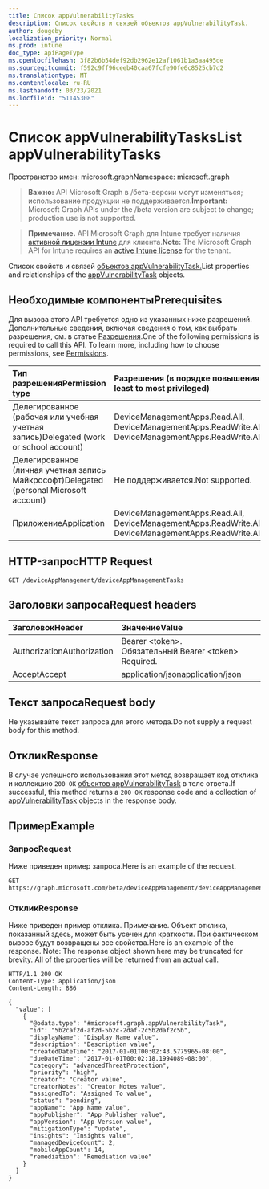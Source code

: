```yaml
---
title: Список appVulnerabilityTasks
description: Список свойств и связей объектов appVulnerabilityTask.
author: dougeby
localization_priority: Normal
ms.prod: intune
doc_type: apiPageType
ms.openlocfilehash: 3f82b6b54def92db2962e12af1061b1a3aa495de
ms.sourcegitcommit: f592c9ff96ceeb40caa67fcfe90fe6c8525cb7d2
ms.translationtype: MT
ms.contentlocale: ru-RU
ms.lasthandoff: 03/23/2021
ms.locfileid: "51145308"
---
```

# <a name="list-appvulnerabilitytasks"></a><span data-ttu-id="0125d-103">Список appVulnerabilityTasks</span><span class="sxs-lookup"><span data-stu-id="0125d-103">List appVulnerabilityTasks</span></span>

<span data-ttu-id="0125d-104">Пространство имен: microsoft.graph</span><span class="sxs-lookup"><span data-stu-id="0125d-104">Namespace: microsoft.graph</span></span>

> <span data-ttu-id="0125d-105">**Важно:** API Microsoft Graph в /бета-версии могут изменяться; использование продукции не поддерживается.</span><span class="sxs-lookup"><span data-stu-id="0125d-105">**Important:** Microsoft Graph APIs under the /beta version are subject to change; production use is not supported.</span></span>

> <span data-ttu-id="0125d-106">**Примечание.** API Microsoft Graph для Intune требует наличия [активной лицензии Intune](https://go.microsoft.com/fwlink/?linkid=839381) для клиента.</span><span class="sxs-lookup"><span data-stu-id="0125d-106">**Note:** The Microsoft Graph API for Intune requires an [active Intune license](https://go.microsoft.com/fwlink/?linkid=839381) for the tenant.</span></span>

<span data-ttu-id="0125d-107">Список свойств и связей [объектов appVulnerabilityTask.](../resources/intune-partnerintegration-appvulnerabilitytask.md)</span><span class="sxs-lookup"><span data-stu-id="0125d-107">List properties and relationships of the [appVulnerabilityTask](../resources/intune-partnerintegration-appvulnerabilitytask.md) objects.</span></span>

## <a name="prerequisites"></a><span data-ttu-id="0125d-108">Необходимые компоненты</span><span class="sxs-lookup"><span data-stu-id="0125d-108">Prerequisites</span></span>
<span data-ttu-id="0125d-p101">Для вызова этого API требуется одно из указанных ниже разрешений. Дополнительные сведения, включая сведения о том, как выбрать разрешения, см. в статье [Разрешения](/graph/permissions-reference).</span><span class="sxs-lookup"><span data-stu-id="0125d-p101">One of the following permissions is required to call this API. To learn more, including how to choose permissions, see [Permissions](/graph/permissions-reference).</span></span>

|<span data-ttu-id="0125d-111">Тип разрешения</span><span class="sxs-lookup"><span data-stu-id="0125d-111">Permission type</span></span>|<span data-ttu-id="0125d-112">Разрешения (в порядке повышения привилегий)</span><span class="sxs-lookup"><span data-stu-id="0125d-112">Permissions (from least to most privileged)</span></span>|
|:---|:---|
|<span data-ttu-id="0125d-113">Делегированное (рабочая или учебная учетная запись)</span><span class="sxs-lookup"><span data-stu-id="0125d-113">Delegated (work or school account)</span></span>|<span data-ttu-id="0125d-114">DeviceManagementApps.Read.All, DeviceManagementApps.ReadWrite.All</span><span class="sxs-lookup"><span data-stu-id="0125d-114">DeviceManagementApps.Read.All, DeviceManagementApps.ReadWrite.All</span></span>|
|<span data-ttu-id="0125d-115">Делегированное (личная учетная запись Майкрософт)</span><span class="sxs-lookup"><span data-stu-id="0125d-115">Delegated (personal Microsoft account)</span></span>|<span data-ttu-id="0125d-116">Не поддерживается.</span><span class="sxs-lookup"><span data-stu-id="0125d-116">Not supported.</span></span>|
|<span data-ttu-id="0125d-117">Приложение</span><span class="sxs-lookup"><span data-stu-id="0125d-117">Application</span></span>|<span data-ttu-id="0125d-118">DeviceManagementApps.Read.All, DeviceManagementApps.ReadWrite.All</span><span class="sxs-lookup"><span data-stu-id="0125d-118">DeviceManagementApps.Read.All, DeviceManagementApps.ReadWrite.All</span></span>|

## <a name="http-request"></a><span data-ttu-id="0125d-119">HTTP-запрос</span><span class="sxs-lookup"><span data-stu-id="0125d-119">HTTP Request</span></span>
<!-- {
  "blockType": "ignored"
}
-->
``` http
GET /deviceAppManagement/deviceAppManagementTasks
```

## <a name="request-headers"></a><span data-ttu-id="0125d-120">Заголовки запроса</span><span class="sxs-lookup"><span data-stu-id="0125d-120">Request headers</span></span>
|<span data-ttu-id="0125d-121">Заголовок</span><span class="sxs-lookup"><span data-stu-id="0125d-121">Header</span></span>|<span data-ttu-id="0125d-122">Значение</span><span class="sxs-lookup"><span data-stu-id="0125d-122">Value</span></span>|
|:---|:---|
|<span data-ttu-id="0125d-123">Authorization</span><span class="sxs-lookup"><span data-stu-id="0125d-123">Authorization</span></span>|<span data-ttu-id="0125d-124">Bearer &lt;token&gt;. Обязательный.</span><span class="sxs-lookup"><span data-stu-id="0125d-124">Bearer &lt;token&gt; Required.</span></span>|
|<span data-ttu-id="0125d-125">Accept</span><span class="sxs-lookup"><span data-stu-id="0125d-125">Accept</span></span>|<span data-ttu-id="0125d-126">application/json</span><span class="sxs-lookup"><span data-stu-id="0125d-126">application/json</span></span>|

## <a name="request-body"></a><span data-ttu-id="0125d-127">Текст запроса</span><span class="sxs-lookup"><span data-stu-id="0125d-127">Request body</span></span>
<span data-ttu-id="0125d-128">Не указывайте текст запроса для этого метода.</span><span class="sxs-lookup"><span data-stu-id="0125d-128">Do not supply a request body for this method.</span></span>

## <a name="response"></a><span data-ttu-id="0125d-129">Отклик</span><span class="sxs-lookup"><span data-stu-id="0125d-129">Response</span></span>
<span data-ttu-id="0125d-130">В случае успешного использования этот метод возвращает код отклика и коллекцию `200 OK` [объектов appVulnerabilityTask](../resources/intune-partnerintegration-appvulnerabilitytask.md) в теле ответа.</span><span class="sxs-lookup"><span data-stu-id="0125d-130">If successful, this method returns a `200 OK` response code and a collection of [appVulnerabilityTask](../resources/intune-partnerintegration-appvulnerabilitytask.md) objects in the response body.</span></span>

## <a name="example"></a><span data-ttu-id="0125d-131">Пример</span><span class="sxs-lookup"><span data-stu-id="0125d-131">Example</span></span>

### <a name="request"></a><span data-ttu-id="0125d-132">Запрос</span><span class="sxs-lookup"><span data-stu-id="0125d-132">Request</span></span>
<span data-ttu-id="0125d-133">Ниже приведен пример запроса.</span><span class="sxs-lookup"><span data-stu-id="0125d-133">Here is an example of the request.</span></span>
``` http
GET https://graph.microsoft.com/beta/deviceAppManagement/deviceAppManagementTasks
```

### <a name="response"></a><span data-ttu-id="0125d-134">Отклик</span><span class="sxs-lookup"><span data-stu-id="0125d-134">Response</span></span>
<span data-ttu-id="0125d-p102">Ниже приведен пример отклика. Примечание. Объект отклика, показанный здесь, может быть усечен для краткости. При фактическом вызове будут возвращены все свойства.</span><span class="sxs-lookup"><span data-stu-id="0125d-p102">Here is an example of the response. Note: The response object shown here may be truncated for brevity. All of the properties will be returned from an actual call.</span></span>
``` http
HTTP/1.1 200 OK
Content-Type: application/json
Content-Length: 886

{
  "value": [
    {
      "@odata.type": "#microsoft.graph.appVulnerabilityTask",
      "id": "5b2caf2d-af2d-5b2c-2daf-2c5b2daf2c5b",
      "displayName": "Display Name value",
      "description": "Description value",
      "createdDateTime": "2017-01-01T00:02:43.5775965-08:00",
      "dueDateTime": "2017-01-01T00:02:18.1994089-08:00",
      "category": "advancedThreatProtection",
      "priority": "high",
      "creator": "Creator value",
      "creatorNotes": "Creator Notes value",
      "assignedTo": "Assigned To value",
      "status": "pending",
      "appName": "App Name value",
      "appPublisher": "App Publisher value",
      "appVersion": "App Version value",
      "mitigationType": "update",
      "insights": "Insights value",
      "managedDeviceCount": 2,
      "mobileAppCount": 14,
      "remediation": "Remediation value"
    }
  ]
}
```




